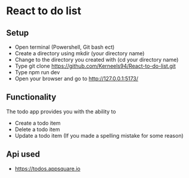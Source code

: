 # React to do list

## Setup
- Open terminal (Powershell, Git bash ect)
- Create a directory using mkdir (your directory name)
- Change to the directory you created with (cd your directory name)
- Type git clone https://github.com/Kerneels94/React-to-do-list.git
- Type npm run dev
- Open your browser and go to http://127.0.0.1:5173/

## Functionality
The todo app provides you with the ability to 
- Create a todo item
- Delete a todo item
- Update a todo item (If you made a spelling mistake for some reason)

## Api used
- https://todos.appsquare.io
